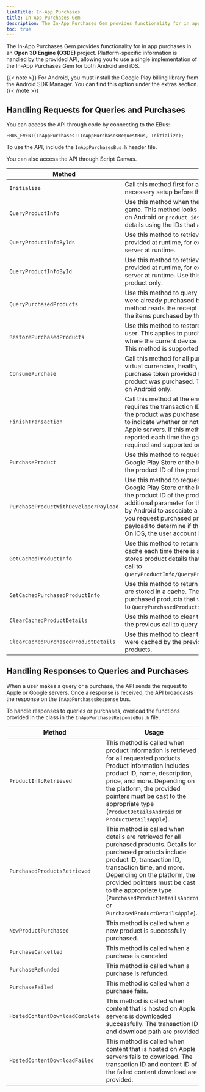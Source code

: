 ```yaml
---
linkTitle: In-App Purchases
title: In-App Purchases Gem
description: The In-App Purchases Gem provides functionality for in app purchases in Open 3D Engine (O3DE) projects.
toc: true
---
```


The In-App Purchases Gem provides functionality for in app purchases in an **Open 3D Engine (O3DE)** project. Platform-specific information is handled by the provided API, allowing you to use a single implementation of the In-App Purchases Gem for both Android and iOS.

{{< note >}}
For Android, you must install the Google Play billing library from the Android SDK Manager. You can find this option under the extras section.
{{< /note >}}

## Handling Requests for Queries and Purchases

You can access the API through code by connecting to the EBus:

`EBUS_EVENT(InAppPurchases::InAppPurchasesRequestBus, Initialize);`

To use the API, include the `InAppPurchasesBus.h` header file.

You can also access the API through Script Canvas.

| Method | Usage | Parameters |
| --- | --- | ---|
| `Initialize` | Call this method first for all platforms. This method handles all necessary setup before the API can be used. | None |
| `QueryProductInfo` | Use this method when the product IDs are shipped with the game. This method looks for a product ID file (`product_ids.json` on Android or `product_ids.plist` on iOS) and retrieves product details using the IDs that are specified in the file. | None |
| `QueryProductInfoByIds` | Use this method to retrieve product details if the product IDs are provided at runtime, for example if they are retrieved from a server at runtime. | `AZStd::vector<AZStd::string>& productIds` |
| `QueryProductInfoById` | Use this method to retrieve product details if the product IDs are provided at runtime, for example if they are retrieved from a server at runtime. Use this method to retrieve details for a single product only. | `AZStd::string& productId` |
| `QueryPurchasedProducts` | Use this method to query the Google Play Store for products that were already purchased by the signed-in user. On iOS, this method reads the receipt that is stored on the device and lists the items purchased by the signed-in user. | None |
| `RestorePurchasedProducts` | Use this method to restore purchases that were made by the user. This applies to purchases made on a different device, where the current device does not have receipts stored locally. This method is supported on iOS only. | None |
| `ConsumePurchase` | Call this method for all purchases that are consumable, such as virtual currencies, health, and ammo. This method requires the purchase token provided by the Google Play Store when the product was purchased. This method is required and supported on Android only. | `AZStd::string& purchaseToken` |
| `FinishTransaction` | Call this method at the end of a transaction. This method requires the transaction ID provided by the iOS App Store when the product was purchased. It also accepts a boolean parameter to indicate whether or not to download content that is hosted on Apple servers. If this method is not called, the transaction will be reported each time the game is restarted. This method is required and supported on iOS only. | `AZStd::string& transactionId | bool downloadHostedContent` |
| `PurchaseProduct` | Use this method to request to purchase a product from the Google Play Store or the iOS App Store. This method requires the product ID of the product being purchased. | `AZStd::string& productId` |
| `PurchaseProductWithDeveloperPayload` | Use this method to request to purchase a product from the Google Play Store or the iOS App Store. This method requires the product ID of the product being purchased. It accepts an additional parameter for the developer payload, which is used by Android to associate a purchase with a user account. When you request purchased products, you can use the developer payload to determine if the signed-in user made the purchase. On iOS, the user account is used in fraud detection. | `AZStd::string& productId | AZStd::string& developerPayload` |
| `GetCachedProductInfo` | Use this method to return product details that are stored in a cache each time there is a query for information. The cache only stores product details that were retrieved during the previous call to `QueryProductInfo/QueryProductInfoByIds/QueryProductInfoById`. | None |
| `GetCachedPurchasedProductInfo` | Use this method to return details for purchased products that are stored in a cache. The cache only stores details for purchased products that were retrieved during the previous call to `QueryPurchasedProducts`. | None |
| `ClearCachedProductDetails` | Use this method to clear the product details that were cached by the previous call to query product details. | None |
| `ClearCachedPurchasedProductDetails` | Use this method to clear the details for purchased products that were cached by the previous call to query details for purchased products. | None |

## Handling Responses to Queries and Purchases

When a user makes a query or a purchase, the API sends the request to Apple or Google servers. Once a response is received, the API broadcasts the response on the `InAppPurchasesResponse` bus.

To handle responses to queries or purchases, overload the functions provided in the class in the `InAppPurchasesResponseBus.h` file.

| Method | Usage | Parameters |
| --- | --- | ---|
| `ProductInfoRetrieved` | This method is called when product information is retrieved for all requested products. Product information includes product ID, name, description, price, and more. Depending on the platform, the provided pointers must be cast to the appropriate type (`ProductDetailsAndroid` or `ProductDetailsApple`). | `const AZStd::vector<AZStd::unique_ptr<ProductDetails const> >& productDetails` |
| `PurchasedProductsRetrieved` | This method is called when details are retrieved for all purchased products. Details for purchased products include product ID, transaction ID, transaction time, and more. Depending on the platform, the provided pointers must be cast to the appropriate type (`PurchasedProductDetailsAndroid` or `PurchasedProductDetailsApple`). | `const AZStd::vector<AZStd::unique_ptr<PurchasedProductDetails const> >& purchasedProductDetails` |
| `NewProductPurchased` | This method is called when a new product is successfully purchased. | `const PurchasedProductDetails* purchasedProductDetails` |
| `PurchaseCancelled` | This method is called when a purchase is canceled. | `const PurchasedProductDetails* purchasedProductDetails` |
| `PurchaseRefunded` | This method is called when a purchase is refunded. | `const PurchasedProductDetails* purchasedProductDetails` |
| `PurchaseFailed` | This method is called when a purchase fails. | `const PurchasedProductDetails* purchasedProductDetails` |
| `HostedContentDownloadComplete` | This method is called when content that is hosted on Apple servers is downloaded successfully. The transaction ID and download path are provided. | `const AZStd::string& transactionId | AZStd::string& downloadedFileLocation` |
| `HostedContentDownloadFailed` | This method is called when content that is hosted on Apple servers fails to download. The transaction ID and content ID of the failed content download are provided. | `const AZStd::string& transactionId | const AZStd::string& contentId ` |
